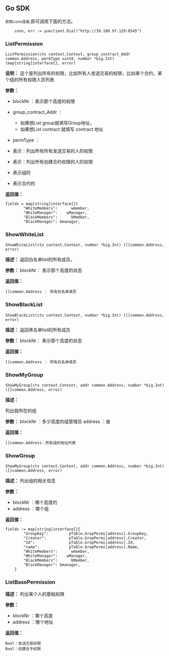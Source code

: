 ## Go SDK

`获取conn连接`,即可调用下面的方法。

```
	conn, err := yueclient.Dial("http://39.100.97.129:8545")
```

### ListPermission
`ListPermission(ctx context.Context, group_contract_Addr common.Address, permType uint8, number *big.Int) (map[string]interface{}, error)`

**说明：** 
这个是列出所有的权限，比如所有人发送交易的权限，比如某个合约，某个组的所有权限人员列表

**参数：**
* blockNr ：表示那个高度的权限
* group_contract_Addr ：
	* 如果想List group就填写Group地址，
	* 如果想List contract 就填写 contract 地址

* permType ：
* 表示：列出所有所有发送交易的人的权限
 * 表示：列出所有创建合约权限的人的权限
* 表示组的
* 表示合约的

**返回值：**
```
fields = map[string]interface{}{
		"WhiteMembers":      wmember,
		"WhiteManager":    wManager,
		"BlackMembers":      bMember,
		"BlackManager": bmanager,
```
### ShowWhiteList
`ShowWhiteList(ctx context.Context, number *big.Int) ([]common.Address, error)`

**描述：**
返回白名单list的所有成员，

**参数：**
blockNr： 表示那个高度的状态 

**返回值：**
```
[]common.Address ： 所有白名单成员
```

### ShowBlackList
`ShowBlackList(ctx context.Context, number *big.Int) ([]common.Address, error)`

**描述：**
返回黑名单list的所有成员

**参数：**
blockNr： 表示那个高度的状态 

**返回值：**
```
[]common.Address ： 所有白名单成员
```

### ShowMyGroup
`ShowMyGroup(ctx context.Context, addr common.Address, number *big.Int) ([]common.Address, error)`

**描述：**

列出我所在的组

**参数：**
blockNr ：多少高度的组管理员
address ：谁

**返回值：**
```
[]common.Address：所有组的地址列表
```

### ShowGroup
`ShowMyGroup(ctx context.Context, addr common.Address, number *big.Int) ([]common.Address, error)`

**描述：**
列出组的相关信息

**参数：**
* blockNr ：哪个高度的
* address ：哪个组

**返回值：**
```
fields := map[string]interface{}{
		"GroupKey":     	pTable.GropPermi[address].GroupKey,
		"Creator":       	pTable.GropPermi[address].Creator,
		"Id": 				pTable.GropPermi[address].Id,
		"name":				pTable.GropPermi[address].Name,
		"WhiteMembers":      wmember,
		"WhiteManager":    wManager,
		"BlackMembers":      bMember,
		"BlackManager": bmanager,
	}
```
	
### ListBasePermission

**描述：**
列出某个人的基础权限

**参数：**
* blockNr ：哪个高度
* address ：哪个地址

**返回值：**
```
Bool：发送交易权限
Bool：创建合于权限
```